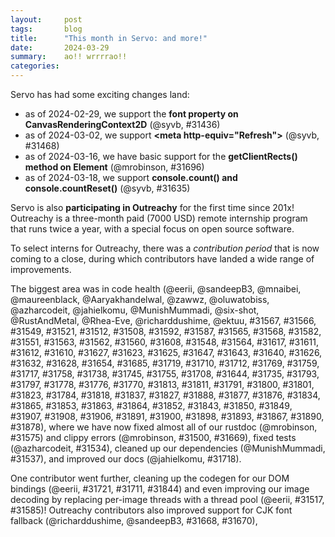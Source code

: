 ```yaml
---
layout:     post
tags:       blog
title:      "This month in Servo: and more!"
date:       2024-03-29
summary:    ao!! wrrrrao!!
categories:
---
```


Servo has had some exciting changes land:

- as of 2024-02-29, we support the **font property on CanvasRenderingContext2D** (@syvb, #31436)
- as of 2024-03-02, we support **&lt;meta http-equiv="Refresh">** (@syvb, #31468)
- as of 2024-03-16, we have basic support for the **getClientRects() method on Element** (@mrobinson, #31696)
- as of 2024-03-18, we support **console.count() and console.countReset()** (@syvb, #31635)

Servo is also **participating in Outreachy** for the first time since 201x!
Outreachy is a three-month paid (7000 USD) remote internship program that runs twice a year, with a special focus on open source software.

To select interns for Outreachy, there was a *contribution period* that is now coming to a close, during which contributors have landed a wide range of improvements.

The biggest area was in code health (@eerii, @sandeepB3, @mnaibei, @maureenblack, @Aaryakhandelwal, @zawwz, @oluwatobiss, @azharcodeit, @jahielkomu, @MunishMummadi, @six-shot, @RustAndMetal, @Rhea-Eve, @richarddushime, @ektuu, #31567, #31566, #31549, #31521, #31512, #31508, #31592, #31587, #31565, #31568, #31582, #31551, #31563, #31562, #31560, #31608, #31548, #31564, #31617, #31611, #31612, #31610, #31627, #31623, #31625, #31647, #31643, #31640, #31626, #31632, #31628, #31654, #31685, #31719, #31710, #31712, #31769, #31759, #31717, #31758, #31738, #31745, #31755, #31708, #31644, #31735, #31793, #31797, #31778, #31776, #31770, #31813, #31811, #31791, #31800, #31801, #31823, #31784, #31818, #31837, #31827, #31888, #31877, #31876, #31834, #31865, #31853, #31863, #31864, #31852, #31843, #31850, #31849, #31907, #31908, #31906, #31891, #31900, #31898, #31893, #31867, #31890, #31878), where we have now fixed almost all of our rustdoc (@mrobinson, #31575) and clippy errors (@mrobinson, #31500, #31669), fixed tests (@azharcodeit, #31534), cleaned up our dependencies (@MunishMummadi, #31537), and improved our docs (@jahielkomu, #31718).

One contributor went further, cleaning up the codegen for our DOM bindings (@eerii, #31721, #31711, #31844) and even improving our image decoding by replacing per-image threads with a thread pool (@eerii, #31517, #31585)!
Outreachy contributors also improved support for CJK font fallback (@richarddushime, @sandeepB3, #31668, #31670),

<!--
- DONE outreachy
    - DONE thread pool image decoding #31517 #31585
    - DONE font fallback
        - DONE Noto Sans CJK #31668
        - DONE tertiary ideographic plane #31670
    - DONE clippy
        - DONE generated code #31721 #31711 #31844
    - DONE rustdoc
    - DONE docs #31718
- contributors
- wpt
- apis
    - DONE CanvasRenderingContext2D.font #31436
    - DONE meta http-equiv refresh #31468
    - DONE rudimentary getClientRects #31696
    - DONE console.count/countReset #31635
- layout
    - box-shadow #31453 (count!)
    - synthetic/correct small caps #31435
    - line-through on macos #31756
    - text-shadow #31734
    - fix justify with text-indent #31777
    - fix transforming inline replaced elements (iframe, img) #31833
    - tables
        - enabled by default #31470
        - row height distribution #31421
        - correct sizing in flow layout #31455 (count!)
        - intrinsic sizing #31506
    - inline layout
        - min-content spaces before atomic inline #31896
        - white-space pre-wrap hang #31681
        - white-space intrinsic sizing ifc #31660
    - enabled more css tests #31469
    - inline layout docs #31519
    - table layout docs #31535
    - Au #31395 #31794
- embedding and multiview
    - feature flag #31541
    - visible to throttled #31815
- servoshell
    - logging #31439
    - gap #31774
    - loading spinner #31713
- android
    - fix rendering in emulators #31727
- upgrades
    - stylo 2023-07-23 #31437
    - stylo 2023-09-01 #31609
    - webrender - needed to reimpl scrolling/zooming?
        - compositor waiting - affects flakiness #31523
        - compositor shutdown - affects flakiness #31733
- crashes and robustness
    - surfman egl #31431
    - video poster #31447
    - cssom css layers no longer crash #31481
    - animation tick rate in wpt #31561
- dev
    - stylo #31350
    - tracing #31659 #31657
    - rustfmt stable #31441
    - faster taplo (mach fmt) on macos #31452
    - tidy whatwg replacement #31449
    - fixed mach doc by upgrading gstreamer #31465
    - build issues
        - nixos #31515 #31825
        - mozjs zlib #31889 mozjs#460
- book?
-->

<!--
$ tools/list-commits-by-nightly.sh ~/code/servo 2>&1 | tee /dev/stderr | xclip -sel clip
From https://github.com/servo/servo
 * branch                  HEAD       -> FETCH_HEAD
>>> 2024-02-27T06:08:24Z
+++ 304ab9b09c0beace5ac08c073c957060621d4056	https://github.com/servo/servo/pull/31395	layout: make `AxisResult`, `Anchor` & `AbsoluteAxisSolver` use `Au` (#31395)
+++ a97a04d84c9098f8ca412887bc577936d0f5d972	https://github.com/servo/servo/pull/31423	Support <div align="..."> and <center> in block layout (#31423)
    e5598590baa3a0b283cdf18772bcec26b48aec1a	https://github.com/servo/servo/pull/31419	layout: Add line height from preserved segment breaks in quirks mode (#31419)
    a9a7e8a5cfbd57b7b164a027f5afdcacc298751d	https://github.com/servo/servo/pull/31426	Rename buffer_source_type to buffer_source (#31426)
>>> 2024-02-28T06:11:04Z
+++ faf754dfa655f0b9a28f62bc47a78fbf78ebcaf4	https://github.com/servo/servo/pull/31350	Move Stylo to its own repo (#31350)
    b07505417e629bbb081be9683630f2d7a5f50544	https://github.com/servo/servo/pull/31430	Fix percentages in the padding of a table-cell (#31430)
+++ b9e217c480245637ae59f47d087157c9807c12ba	https://github.com/servo/servo/pull/31431	Upgrade surfman to 0.9.1 (#31431)
>>> 2024-02-29T06:09:43Z
+++ 51b331385488f42b5b3263e6e4e7f4af39e1ecf1	https://github.com/servo/servo/pull/31447	fix invalid video poster image loading from panicking (#31447)
    e2e30bcbb1c1c0c5954ddfceb92f00848c5b30c8	https://github.com/servo/servo/pull/31448	Remove leftover layout_traits references (#31448)
    201cdbab17a450887867b7cb68f83b222099a5e2	https://github.com/servo/servo/pull/26469	webaudio: Throw when setting invalid automationRate on AudioBufferSourceNode (#26469)
+++ 5c87fe940e74c286d7b7d11257407e4a1ed1917f	https://github.com/servo/servo/pull/31436	layout: Add an implementation of `process_resolved_font_style_query` for Layout 2020 (#31436)
    a89bacb7c591129caebb820fc8199886ced8081b	https://github.com/servo/servo/pull/29812	Update overrideMimeType and final-charset to match xhr spec (#29812)
+++ 5ba29c20ac3d048efb2ae266d6f876829f0d632e	https://github.com/servo/servo/pull/31435	layout: Turn on synthetic small-caps for layout 2020 (#31435)
+++ 98bd306816f8c3d3e7569032b9b6ace76892d963	https://github.com/servo/servo/pull/31441	mach: Do not use unstable rust for `rustfmt` (#31441)
    2afd5431b17d35400b37bb4093acb2a3a128ee04	https://github.com/servo/servo/pull/31434	build(deps): bump mako from 1.1.2 to 1.2.2 in /python (#31434)
+++ 6a3cd65bf24771805031faddf0e5932e97226663	https://github.com/servo/servo/pull/31439	Move servoshell code into an internal lib crate (#31439)
>>> 2024-03-01T06:17:19Z
    ee122acdf44201e8354fb5abd926b31bf2907296	https://github.com/servo/servo/pull/31459	build(deps): bump syn from 2.0.50 to 2.0.52 (#31459)
    160a4b74825a65ce3942a1285a81d845a9415f3c	https://github.com/servo/servo/pull/31461	build(deps): bump log from 0.4.20 to 0.4.21 (#31461)
    62dcb4a2880a28288b66660d07bef02ba33be55d	https://github.com/servo/servo/pull/31460	build(deps): bump rayon from 1.8.1 to 1.9.0 (#31460)
    b66a319b894b5b558fbd651372c3368eb90da111	https://github.com/servo/servo/pull/31463	build(deps): bump tempfile from 3.10.0 to 3.10.1 (#31463)
    e55c2c05f2ae739026d7c095dd3b5cb132a19b58	https://github.com/servo/servo/pull/31458	build(deps): bump darling from 0.20.6 to 0.20.8 (#31458)
    5f399139ae1749d8f13b7200d120f7adcd057d8a	https://github.com/servo/servo/pull/31454	Fix percentages in CSS tables (#31454)
+++ 127aa657c2418646052e9b497a6b2229a8a8ae70	https://github.com/servo/servo/pull/31421	layout: Add initial support for row height distribution (#31421)
+++ 31cfaf290daa9a65be47e721301a4aebddd22144	https://github.com/servo/servo/pull/31437	Update Stylo to 2023-07-23 (#31437)
+++ 6eb96290faf5beade356370e056e8011cc741de9	https://github.com/servo/servo/pull/31452	mach: Speed up `taplo` runs on MacOS (#31452)
    9a9abe9152fb3691d9ff97e743bb46c1c4ebea8c	https://github.com/servo/servo/pull/31443	Add `use-system-allocator` to not use jemalloc (#31443)
    cd92a17c5e1b6c7e2cb48ae83021f78a668343e2	https://github.com/servo/servo/pull/31450	ci: Update remaining GitHub actions to versions using Node.js 20 (#31450)
+++ ffc9730a484d3b30c9c1b8ef3366b715e6808bcd	https://github.com/servo/servo/pull/31449	tidy: Fix WHATWG replacement links (#31449)
>>> 2024-03-02T06:17:40Z
+++ 50fdb822469eddc05070b9bfcd91b11c7a9b8c5b	https://github.com/servo/servo/pull/31455	Fix size of tables in flow layout (#31455)
    c23999941a34ac78ff3e0068a06102b539d8bb73	https://github.com/servo/servo/pull/31477	build(deps): bump indexmap from 2.2.3 to 2.2.5 (#31477)
    fbf023486a532fc156358185481374524d033e6b	https://github.com/servo/servo/pull/31474	build(deps): bump bumpalo from 3.15.2 to 3.15.3 (#31474)
    cbdeb623066554ec80ae0412e26cb4b6862dd973	https://github.com/servo/servo/pull/31472	build(deps): bump hermit-abi from 0.3.6 to 0.3.9 (#31472)
    f4ed89277a370852a72eec01fe944bc847b3a726	https://github.com/servo/servo/pull/31473	build(deps): bump half from 2.3.1 to 2.4.0 (#31473)
    359787029822532c8b3c0f2ca4655c255994e512	https://github.com/servo/servo/pull/31478	build(deps): bump crossbeam-channel from 0.5.11 to 0.5.12 (#31478)
    2f6edda90bb704a0b8110f8456b05f891b2a4167	https://github.com/servo/servo/pull/31475	build(deps): bump image from 0.24.8 to 0.24.9 (#31475)
    691a0f17cb77ecb53bd63cfe241227b85eeb14d5	https://github.com/servo/servo/pull/31471	build(deps): bump socket2 from 0.5.5 to 0.5.6 (#31471)
+++ b785aea2cfe87ef55bbdc011fee19cc93293349e	https://github.com/servo/servo/pull/31465	Update gstreamer crates to 0.22 (#31465)
+++ 2b1d342102ae81a18d0c96eea65821bd6dbd5940	https://github.com/servo/servo/pull/31469	Enable more css tests (#31469)
+++ 0beec63c86d8cb04f183249c8a2c81b49e17e03e	https://github.com/servo/servo/pull/31468	script: Implement `<meta http-equiv="refresh">` (#31468)
>>> 2024-03-03T06:09:55Z
>>> 2024-03-04T06:20:11Z
    e1172d892016eb38727dc5ec0ea9a58e5f0a9129	https://github.com/servo/servo/pull/31464	build(deps): bump ahash from 0.8.9 to 0.8.10 (#31464)
+++ 06aeeeb1f3574706e6992426063306a3f10716d8	https://github.com/servo/servo/pull/31481	Add CSSOM support for CSS layers (#31481)
    845f503c349cbfc5589169512495c989a001a160	https://github.com/servo/servo/pull/31482	Sync WPT with upstream (03-03-2024) (#31482)
>>> 2024-03-05T06:14:26Z
    2bafcf9f182bf907c4a4391f931a7364bd7b804f	https://github.com/servo/servo/pull/31497	Update manifest (#31497)
    15b4545db97772d7d1d5ee54840a6988919957df	https://github.com/servo/servo/pull/31492	build(deps): bump libloading from 0.8.1 to 0.8.2 (#31492)
    450601d294b39a6cad08e8ea85a4956ea31f625b	https://github.com/servo/servo/pull/31495	build(deps): bump ahash from 0.8.10 to 0.8.11 (#31495)
    8d1d7c6882bb6cc400692a4a77059c4ddd7ad2b1	https://github.com/servo/servo/pull/31494	build(deps): bump regex-automata from 0.4.5 to 0.4.6 (#31494)
    53f9a3fe12c119989940100f99acc3fc86a02068	https://github.com/servo/servo/pull/31493	build(deps): bump cc from 1.0.83 to 1.0.89 (#31493)
    7126b974934346443b271f4da266d010fb25aca8	https://github.com/servo/servo/pull/31490	build(deps): bump http from 0.2.11 to 0.2.12 (#31490)
    f7f8c24072b486de38fcdb0550faacebdefd96f9	https://github.com/servo/servo/pull/31487	layout: Properly propagate text decoration values in tables (#31487)
    e76770202c059202889bdb3555e9efb817b6f68e	https://github.com/servo/servo/pull/31480	Fix column and row measures (#31480)
    a977729a9ec953b3fc62f7039242f1917be4237f	https://github.com/servo/servo/pull/31484	Treat indefinite percentages as auto offsets in relative positioning (#31484)
    3e6b92df13efad486452f3fc559d9ec632affa3a	https://github.com/servo/servo/pull/31485	Fix "unused import" warning (#31485)
>>> 2024-03-06T06:14:09Z
    a483e2806cc5cce1ae1ee85868d2b44b26ea2f7d	https://github.com/servo/servo/pull/31507	Enable accidentally skipped tests (#31507)
+++ abda22ed63c22b53c47990b9d68acd5752566571	https://github.com/servo/servo/pull/31506	Fix intrinsic sizing of tables (#31506)
    f32937aaeb13ed292d111def36e11f3e58fbb36b	https://github.com/servo/servo/pull/31510	build(deps): bump pin-project from 1.1.4 to 1.1.5 (#31510)
    3552bb2464cbaa57facbcb9ad2bcb266bc5a87f6	https://github.com/servo/servo/pull/31501	clippy: Fix several warnings in components/devtools (#31501)
    da873779b496c9a1236cd92388efb1316f97e3d6	https://github.com/servo/servo/pull/31511	build(deps): bump js-sys from 0.3.68 to 0.3.69 (#31511)
    40aad8cfde56e9de59b9fd6c70d60c5bdd3b1051	https://github.com/servo/servo/pull/31509	build(deps): bump wasm-bindgen from 0.2.91 to 0.2.92 (#31509)
    8f3e1bcabea3e16bc2721f4de5ee867fc1ba201b	https://github.com/servo/servo/pull/31502	Enable `css-text` explicitly in include.ini (#31502)
    57dbb7a6f61d2dd1291461429898dced668adced	https://github.com/servo/servo/pull/31489	build(deps): bump mio from 0.8.10 to 0.8.11 (#31489)
    2da7ac5578e3b387a51989e5f70829304cb3ce32	https://github.com/servo/servo/pull/31488	build(deps): bump walkdir from 2.4.0 to 2.5.0 (#31488)
>>> 2024-03-08T06:12:11Z
*** 6c7fe31db13e31be339a6657931171db589307c7	https://github.com/servo/servo/pull/31567	clippy: fix warnings on modules outside components (#31567)
*** 3b19189896dfa82ce90ac37654bbb585d7ff7efa	https://github.com/servo/servo/pull/31566	clippy: fix warnings in components/bluetooth (#31566)
*** 64d013d473105da64ad7671419e805ac0550fc98	https://github.com/servo/servo/pull/31549	Fix clippy warnings in `components/rand` (#31549)
+++ e4ac047a9cd686b69f2d4e0939c6a2ec39650742	https://github.com/servo/servo/pull/31561	compositor: Limit animation tick interval when in WPT mode (#31561)
+++ dfefd7a30d824eb74acd2a2b44fcb437c1dbc140	https://github.com/servo/servo/pull/31541	Add multiview feature flag in libservo and servoshell (#31541)
    9f86979dc78f8b16bbbf8d6a4e221e7474f7e7f0	https://github.com/servo/servo/pull/31555	build(deps): bump chrono from 0.4.34 to 0.4.35 (#31555)
    5ecfba9da502fb2179d214011feb9f12a300636a	https://github.com/servo/servo/pull/31554	build(deps): bump gilrs-core from 0.5.10 to 0.5.11 (#31554)
    bbf2840b3f44049e56de41a9af286ae9aee7be79	https://github.com/servo/servo/pull/31553	build(deps): bump libloading from 0.8.2 to 0.8.3 (#31553)
    33906e47474bf53a272abe7cdcfa591194f2ab3e	https://github.com/servo/servo/pull/31525	build(deps): bump svg_fmt from 0.4.1 to 0.4.2 (#31525)
    35914422ecad910a703c6453b642d59039a09af3	https://github.com/servo/servo/pull/31552	build(deps): bump bumpalo from 3.15.3 to 3.15.4 (#31552)
*** 3837fe00ad71f9541416c23037dabf2c1bc458dd	https://github.com/servo/servo/pull/31517	Use thread pool to decode image (#31517)
+++ 6005049d88766b415f38f62930d3edf79b8befe8	https://github.com/servo/servo/pull/31523	compositor: Improve the way we wait for frames (#31523)
    3098c3d1215dddef50456e862a029e76237fa826	https://github.com/servo/servo/pull/31522	update readme (#31522)
+++ 602a5092c0f766ff536282feb0f31291fc4f5fec	https://github.com/servo/servo/pull/31453	layout: Add support for box-shadow to Layout 2020 (#31453)
+++ 007a31c1b521118b49572b1790eff312817106d5	https://github.com/servo/servo/pull/31470	Enable CSS Tables by default (#31470)
    d076b118c4cab419716ef63591bb3de173facab5	ci: Fix packaging step on Windows !#31538
    ea38d8ad6f3ef2ac93536caa21908562549d30a7	https://github.com/servo/servo/pull/31499	Add basic support for enumerating computed styles (#31499)
    628314682956d683046548dca492df85be0e6572	https://github.com/servo/servo/pull/31532	build(deps): bump web-sys from 0.3.68 to 0.3.69 (#31532)
*** a8170966ec4ba970043ca67c09160bc7fff71f9d	https://github.com/servo/servo/pull/31521	Move convert_* functions into gpuconvert.rs (#31521)
*** 7ce19f2885328a4824f57374ac7fdd8b66fa3c61	https://github.com/servo/servo/pull/31512	Fix several clippy warnings in components/bluetooth (#31512)
+++ 096bd2977a7e322336bd885d68c7e722a47bfeaf	https://github.com/servo/servo/pull/31519	layout: Add start of documentation for inline layout (#31519)
    dea416eec99b475a2ed1c8ae47fdef4b8eb913de	https://github.com/servo/servo/pull/31513	Fix the measures of a table cell (#31513)
*** 3a3e76a935f92ce84c24496cfc46207cd46088f6	https://github.com/servo/servo/pull/31508	Fix several clippy warnings in components/hyper_serde (#31508)
+++ 24a088d94c0a6ad87eb0fecebf2db69ffa569c1d	https://github.com/servo/servo/pull/31515	shell.nix: update filterlock hash (#31515)
>>> 2024-03-09T06:16:11Z
    55f908653f6fb02c344459319a7ca87487cfa4bf	https://github.com/servo/servo/pull/31589	compositor: Remove the `is_running_problem_test` setting (#31589)
48f5ee828cd15e2f8be2e3a7aef521a6d13ff32e	https://github.com/servo/servo/pull/31593	fix: resolved warning related to deprecated method chrono::NaiveDateTime::from_timestamp_opt (#31593)
0f4522c36087e44c82b8ad1c0d9a47e6a638aaae	https://github.com/servo/servo/pull/31588	Fixed unresolved links by appropriately linking to parent (#31588)
*** f64409dbfb66d0ed5ca24d8186662b407a94abc5	https://github.com/servo/servo/pull/31592	Fix rustdoc warnings in `components/layout 2020/positioned.rs` (#31592)
0768bba5b9077e375f850bd917611f01ff7cdd4b	https://github.com/servo/servo/pull/31584	fix: resolved warnings related to deprecated method chrono::NaiveDateTime::timestamp_millis (#31584)
*** 81e6bd962bb78cd195dc7f4f00ab4f31288ff4a9	https://github.com/servo/servo/pull/31587	Fix rustdoc warnings in `components/layout_2020` (#31587)
+++ 48f9db9bc501c063560472a995ff9d59e158758a	https://github.com/servo/servo/pull/31585	Make image decoding thread pool the size of the system's CPUs (#31585)
*** 43f44965cda8751e04195bf4c4f298147907843f	https://github.com/servo/servo/pull/31565	clippy: fix warnings in components/shared (#31565)
*** 3a5ca785d3ecc1fd6cb5a519cf1a91ac61e15c8c	https://github.com/servo/servo/pull/31568	clippy: fix warnings in various modules in components (#31568)
19f1f2a8f4a18b17fc9c4ce80df831a339ce91f0	https://github.com/servo/servo/pull/31569	Extract generated finalizers into generic helper functions. (#31569)
*** 0327d4638bdb3c95315c143dfcc94d8195fb5fae	https://github.com/servo/servo/pull/31583	Adjust the language used in some of the documentation (#31583)
+++ 7e8a1503ba6f3c4d99ffed90e65746d63a65ac8d	https://github.com/servo/servo/pull/31535	layout: Add documentation about table layout (#31535)
*** dd6c929cc6baaea4a385c8c2cc5dc5f3236e8c06	https://github.com/servo/servo/pull/31582	Fix rustdoc errors in `components/shared` (#31582)
6b5a5147f8ce927fc8765e0ab5b447faa8744cd4	https://github.com/servo/servo/pull/31536	Obey table cell's box-sizing (#31536)
    49ae9bb4422b6d72ebbeb67b59e9ac734e8363b5	https://github.com/servo/servo/pull/31578	layout: Fix the pseudo for anonymous tables (#31578)
*** a5a0e1cb3c339f9314777ebe18c88ca7c933b2c0	https://github.com/servo/servo/pull/31534	Fix inheritance.sub.html WPT to work on Servo (#31534)
*** 07485798032bf4703e405a1d756435b4135b63f9	https://github.com/servo/servo/pull/31551	Fix clippy warnings in components/shared/net/request.rs (#31551)
*** 52c4f57085eee5e9a6525fd0a9d380f55e8b1a88	https://github.com/servo/servo/pull/31537	Update phf_codegen and phf_shared to 0.11 (#31537)
*** 5c4f8cf0df2292537dce26856e8d16d71309a24c	https://github.com/servo/servo/pull/31563	clippy: fix some warnings in components/canvas (#31563)
*** ef3dad3a610d9d73754e976bece64a2184ed3821	https://github.com/servo/servo/pull/31562	clippy: fix warnings in components/config* (#31562)
*** 88033bd65435ff502b847ecc783616c4f2ff74bd	https://github.com/servo/servo/pull/31560	clippy: fix warnings in components/gfx (#31560)
    1771f9a9a1d75e39c5ef9ccd06d247f024b0d8fe	https://github.com/servo/servo/pull/31574	Fix broken wiki link in README for Android instructions (#31574)
>>> 2024-03-10T06:09:37Z
9dff1fecfc3c172cda62b269a08e6ac517a9b3a4	https://github.com/servo/servo/pull/31595	wpt: Start running the WOFF2 tests (#31595)
fddc7a1390e96c7ee7f97b8638fbb488cceb4715	https://github.com/servo/servo/pull/31596	Align table cell measures in the block axis to Gecko/Blink/WebKit (#31596)
1f23ec2b27789c356a6283d9005079b6e9b1e66b	https://github.com/servo/servo/pull/31586	layout: Do not inherit node and fragment flags in anonymous boxes (#31586)
>>> 2024-03-11T06:05:10Z
*** af3583ade88a747232fee578f1af981064da7109	https://github.com/servo/servo/pull/31608	fix: unused mem import (#31608)
*** 0bc685ed97c1cb2743ec2f1ef4d58f9298872fe6	https://github.com/servo/servo/pull/31548	Fix more clippy warnings in `components/shared/net` (#31548)
*** 67b277c992d59dfed7d9177d4a62a1517d28a5b5	https://github.com/servo/servo/pull/31564	clippy: fix warnings in components/net (#31564)
099bb0fa194ad9a27c6e3512163eaaf42d91bbe6	https://github.com/servo/servo/pull/31600	Use get_desired_proto in htmlconstructor (#31600)
f44cefa8166955776c442c7636a159f8e582b469	https://github.com/servo/servo/pull/31580	Add rust-lldb to mozdebug (#31580)
    60e4c1adb4e1ab069ced892c28c027e3e454675c	https://github.com/servo/servo/pull/31599	Update web-platform-tests to revision b'd9a5cc25fc5f520bde022cee67e9e6a6f0b588f9' (#31599)
>>> 2024-03-12T06:07:08Z
*** d1fd8d55abc5bae468a6f8cca95277d88c9899ce	https://github.com/servo/servo/pull/31617	Fix rustdoc errors in `components/script/dom` (#31617)
45344dca2b6fc6afcbadc83dd3c87b57fa775524	https://github.com/servo/servo/pull/31601	font_cache: Handle filtering `@font-face` rules in Servo (#31601)
*** b03411f56771dfb45ec4c8a3d9888caac65abaf9	https://github.com/servo/servo/pull/31611	clippy: Fix warnings in `components/layout_2020` (#31611)
1d1f239ecc8bccef7869425f1fb4925fecf0e2c1	https://github.com/servo/servo/pull/31597	layout: Enable rendering of `conical-gradient` and `repeating-conical-gradient` (#31597)
de7b9bed858aff460b19c75dd3a5337aebc650f9	https://github.com/servo/servo/pull/31613	Take spaces into account in the max-content size of an IFC (#31613)
*** a6e25d555beec2c454c03f9ca0f5c4047d538b2d	https://github.com/servo/servo/pull/31612	clippy: Fix warnings in `components/layout` (#31612)
*** 7f1ef4c7fe7d68b08894eb0e944448505178f79d	https://github.com/servo/servo/pull/31610	clippy: Fix warnings in `components/constellation` (#31610)
11c16adcd184dd5bc98ad946ac05e942d335f0a3	https://github.com/servo/servo/pull/31602	Use libc::malloc_size on apple (#31602)
>>> 2024-03-13T06:14:05Z
0fda14263a206d99792fcfbec6a5f6dfdb5ff337	https://github.com/servo/servo/pull/31621	layout: make `margin` in `pbm` use app unit (#31621)
0b4b544910030c672020fee7fd1ba2cbad8410ab	https://github.com/servo/servo/pull/31633	Update FUNDING.yml (#31633)
    5febb3031337f7ee989fe3be80a4f3fdf0bf933c	https://github.com/servo/servo/pull/31631	build(deps): bump proc-macro2 from 1.0.78 to 1.0.79 (#31631)
    ed20f4f11a201b5d062b9cad5622a3e214379cea	https://github.com/servo/servo/pull/31630	build(deps): bump anyhow from 1.0.80 to 1.0.81 (#31630)
    67bf31609381f22122549b99a8acce7eb5f44bb2	https://github.com/servo/servo/pull/31629	build(deps): bump thiserror from 1.0.57 to 1.0.58 (#31629)
*** 21939c2ba89806aa548553f7d3d3b039fa41ae0b	https://github.com/servo/servo/pull/31627	clippy: Fix warnings in `components/shared` (#31627)
*** 4efebf1e6207a57d7e68f637ee3fe9ce34ee0fd0	https://github.com/servo/servo/pull/31623	Fix clippy warnings in components/third_party (#31623)
*** 59d89c826766e334500c1f4c17dc4e344fafb5ba	https://github.com/servo/servo/pull/31625	rustdoc: Fix StackingContextFragment error (#31625)
da609076c32abcc3d3267cb663dbae861b2dfba7	https://github.com/servo/servo/pull/31616	Add wpt-report output & continue if filtering failed (#31616)
48fa77df6710a89e156c8cebb7dec10c8cda4ae6	https://github.com/servo/servo/pull/31385	Gamepad: Align closer to spec and implement missing slots (#31385)
31a50feb4a61707d661c6b72fe6479666a5c9832	https://github.com/servo/servo/pull/31622	Add CoC and Security Policy (#31622)
    0ef07866a28e5bbc92def5f84d31f4c8de799467	https://github.com/servo/servo/pull/31620	build(deps): bump bytemuck_derive from 1.5.0 to 1.6.0 (#31620)
>>> 2024-03-14T06:15:04Z
f3a73dbed39c38c6581fc356d3d4f2d38c906e93	https://github.com/servo/servo/pull/31606	End ongoing IFC when inserting anonymous block-level table (#31606)
*** 525fc58ed9816d1cf43971c48f65266de9bd424e	https://github.com/servo/servo/pull/31647	rustdoc: Fix warnings in `components/layout_2020` (#31647)
*** 8cbad332c3fe881f2f2a6628e0abbe01e18ca782	https://github.com/servo/servo/pull/31643	rusdoc: Fix `idl` warning in components/script/dom/bindings (#31643)
    0779af71a051d08edf8a6c1ce2fd7d79acba61a7	https://github.com/servo/servo/pull/31645	build(deps): bump bytemuck from 1.14.3 to 1.15.0 (#31645)
*** f5a1879bacf56200b08ac87a4a4e122d5c342f3b	https://github.com/servo/servo/pull/31640	rustdoc: Fix warnings in `components/layout_2020` (#31640)
38db1a5ce91c0fe3206bcf6e8e0c0e4a92b11138	https://github.com/servo/servo/pull/31639	rustdoc: Add some basic Safety sections to unsafe functions (#31639)
0860deba05956babf77a6acd26ff9cf41431c3f1	https://github.com/servo/servo/pull/31636	Fix vertical alignment at the root of an IFC (#31636)
*** 63527f56ca53ffad6be4d2552c8f7bb11bc945e2	https://github.com/servo/servo/pull/31626	clippy: Fix warnings in `components/net` (#31626)
*** 5ea05317757579afa7428f81b5688609341594b1	https://github.com/servo/servo/pull/31632	rustdoc: Fix warnings in `components/script/dom` (#31632)
716f4a006d3e2c3d920eea82caf82521d4e7f86c	https://github.com/servo/servo/pull/31618	layout: Propagate overflow values from `<body>` to root element (#31618)
*** 03d64d0675d4d1878232829293e7fdacaec5844e	https://github.com/servo/servo/pull/31628	clippy: Fix assorted warnings in `components/` (#31628)
>>> 2024-03-15T06:15:11Z
bc4f1c217d28ce972632ab42090d741c76b67e3b	https://github.com/servo/servo/pull/31682	Implement HTMLStyleElement.disabled attribute (#31682)
ad37a54f59f4eef2c8f815a3a59ab7d928b2946f	https://github.com/servo/servo/pull/31486	dependencies: Upgrade to WebRender 0.64 (#31486)
    4597aeae5f9b1d76d6af664afdbb72647908e907	https://github.com/servo/servo/pull/31674	build(deps): bump smallbitvec from 2.5.1 to 2.5.2 (#31674)
    2afc117c44fffb3dc9b82c30bbc121a502349dd7	https://github.com/servo/servo/pull/31672	build(deps): bump system-deps from 6.2.0 to 6.2.1 (#31672)
+++ ed99128132eeed2aefea4a0e0a87e6eb0b14bd12	https://github.com/servo/servo/pull/31659	constellation: allow event tracing to be configured with RUST_LOG (#31659)
b30b79a93af92d5a67215a85f14038f64ffef4fb	https://github.com/servo/servo/pull/31661	Cleanup UA styles for anonymous table rows and cells (#31661)
e5fbb3d48781765745f5fcc007e469f048e9ebd7	https://github.com/servo/servo/pull/31658	fonts: Add `FontIdentifier` and `LocalFontIdentifier` (#31658)
b1debf20689949c0acfb06efca70f7fd34dc0854	https://github.com/servo/servo/pull/31656	fix: missing thread name when spawning (#31656)
78fe461ff28ea800994686b68878d4825016b5f3	https://github.com/servo/servo/pull/31619	layout: Properly parent table-row and table-row-group (#31619)
0e78c8114b2a43df04d75dc1decf01e06992262f	https://github.com/servo/servo/pull/31650	Allow finishing anonymous inline-table at the end of inline elements (#31650)
871a9bf677525293d6a3ac46b55660aaee02281b	https://github.com/servo/servo/pull/31641	layout: IFCs should not always be marked as containing floats (#31641)
+++ eaa800c8dd78eb5c6865bb80778a2f6996915714	https://github.com/servo/servo/pull/31657	servoshell: allow event tracing to be configured with RUST_LOG (#31657)
>>> 2024-03-16T06:14:06Z
8cfc6a1898d02eb1df9c13c3c410747cb1e0b412	https://github.com/servo/servo/pull/31707	Updated comment with 'layout_traits' to 'script_layout_interface' (#31707)
82128d38385708d80a29dc3a6808be943dda6f9b	https://github.com/servo/servo/pull/31704	Don't null out the baselines of anonymous tables (#31704)
d211cfc97870f436485b35a357a66ff4824cc3d5	https://github.com/servo/servo/pull/31697	documentation: Add instructions for creating a shallow clone of the Servo repository (#31697)
    30db7a9a5f59032321fb0ed0b5e9e2fbdf567b2a	https://github.com/servo/servo/pull/31703	build(deps): bump tokio-test from 0.4.3 to 0.4.4 (#31703)
8a6481c3411543a79b7fdc2fdb191dfa85c33111	https://github.com/servo/servo/pull/31700	clippy: Fix warnings in `components/script` (#31700)
+++ 47a4ce467fd146681e9debc7de7bb0f1f4184b7e	https://github.com/servo/servo/pull/31696	layout: Add basic support for `getClientRects()` queries (#31696)
    3f3820b3dc425c1e7f89a8091318d73fce4f04c9	https://github.com/servo/servo/pull/31702	build(deps): bump tokio-stream from 0.1.14 to 0.1.15 (#31702)
    94b68ccb0c9e465a97ff2948a9da7c84e64d63f1	https://github.com/servo/servo/pull/31701	build(deps): bump h2 from 0.3.24 to 0.3.25 (#31701)
*** 4cd3c056e520978a0df111aa4f09ab17e363a98c	https://github.com/servo/servo/pull/31654	rustdoc: Fix errors in `components` and `ports` (#31654)
+++ 39f660f520a4aa0f3fad95f02fec5beb2dfc9d07	https://github.com/servo/servo/pull/31681	Allow pre-wrap whitespace to hang at the end of the line (#31681)
ac24cd61395f6a9646efe1da13ba5674eea59e7e	https://github.com/servo/servo/pull/31698	Update new issue URL in SECURITY.md (#31698)
+++ 99c14c83ed0e2412bb17f0f58251bf4786550c22	https://github.com/servo/servo/pull/31660	Obey white-space when intrinsically sizing an IFC (#31660)
74b5f798cd22fa6b8911cdab2561efcf87cf0041	https://github.com/servo/servo/pull/31693	Add issue templates (#31693)
*** a8791ddcbcdfd0e8e0f0f87cf5920b6e580ed717	https://github.com/servo/servo/pull/31669	clippy: Fix remaining warnings in `gfx` for MacOS (#31669)
cb3ae70340d413f3487fac2531bf2b4abe18233f	https://github.com/servo/servo/pull/31694	Add RUSTC env to clippy command (#31694)
3fdbde94cff38ee7aeb624616a4abffa870d2589	https://github.com/servo/servo/pull/31691	Escaped reporting (#31691)
*** 55250dd8a6317df875ff4931dd090d7a968b88e9	https://github.com/servo/servo/pull/31685	Fix typo: changed seperator to separator (#31685)
884d02495712d4cc0cafb26443ff5b1bf7e92f5b	https://github.com/servo/servo/pull/31687	Add gstreamer plugins good/ugly for better codec support (#31687)
*** 68b82e6d6133c8213cdad09b240d7a69227cc82a	https://github.com/servo/servo/pull/31668	fonts: Add Noto Sans CJK fonts to the Linux fallback list (#31668)
>>> 2024-03-17T06:07:23Z
>>> 2024-03-18T06:08:22Z
*** 99ddab43e8384f72ec9da1730e44c51e95e042a1	https://github.com/servo/servo/pull/31721	clippy: Fix warnings in generated code (#31721)
    1a46529560b26b3d76e614287e3646632e259290	https://github.com/servo/servo/pull/31709	build(deps): bump Stylo from `7dd8840` to `2c775e4` (#31709)
    52c2b1e3a8f57af9885bbc52037fc1cad42f7dae	https://github.com/servo/servo/pull/31715	Sync WPT with upstream (17-03-2024) (#31715)
+++ d2dcb20beac29eabce02ea59b4944585d5b48a7c	https://github.com/servo/servo/pull/31635	Implement console.count/countReset (#31635)
f98975bbbe7cd8cf55f172dae96f8cbc79c0e479	https://github.com/servo/servo/pull/31714	Update raw lags path for WPT import (#31714)
>>> 2024-03-19T06:24:09Z
    228f4fb2fcf54e54edc2bbd1dbf8acd5a086c485	https://github.com/servo/servo/pull/31743	build(deps): bump syn from 2.0.52 to 2.0.53 (#31743)
    d6d903c5a11bafe7a23d15c7fd94d87dff6e3ac6	https://github.com/servo/servo/pull/31742	build(deps): bump brotli from 3.4.0 to 3.5.0 (#31742)
    b2d2bfcc5a9fd3fd91d5b64e2cb8667eb27d7777	https://github.com/servo/servo/pull/31744	build(deps): bump new_debug_unreachable from 1.0.4 to 1.0.6 (#31744)
    9562c33ff4ff6b54fe8ccfc1b930182d5a6c769b	https://github.com/servo/servo/pull/31741	build(deps): bump smallbitvec from 2.5.2 to 2.5.3 (#31741)
    32d6c2e5122150cbdd241a83f75c12b7fe724a85	https://github.com/servo/servo/pull/31739	build(deps): bump io-kit-sys from 0.4.0 to 0.4.1 (#31739)
+++ c07484fcb605a9ab0a3f9fba4cb4ddd24d89cb87	https://github.com/servo/servo/pull/31609	 Update Stylo to 2023-09-01 (#31609)
*** 94c1f2c99229fde82e09ae5d8e06792ea9d90787	https://github.com/servo/servo/pull/31670	fonts: Consider Tertiary Ideographic Plane to be CJK (#31670)
+++ 55bb289b30d960d87eaaad9cfe5698d61566fb7f	https://github.com/servo/servo/pull/31727	android: fix broken rendering in emulators (#31727)
*** 3ac0ab2e4e711a3097d50c699f3572091fa03fd2	https://github.com/servo/servo/pull/31719	clippy: Fix some warnings in the `script` crate (#31719)
    4bca55e27ad38685067986c8f478bae1b214b43c	https://github.com/servo/servo/pull/31725	android: add support for x86_64 images (#31725)
*** b2f2ae61dbf2fdf443efd7c55f07bedeed782d0e	https://github.com/servo/servo/pull/31718	Updated inconsistent context for crates (#31718)
*** f6a975fc58557b6267ead065a6025ba83ae27474	https://github.com/servo/servo/pull/31710	clippy: Fix several warnings (#31710)
*** 1ab8fa2895bd2339981e0be52591f38ad834ed21	https://github.com/servo/servo/pull/31712	rustdoc: Fix two warnings in `components/layout_2020` (#31712)
>>> 2024-03-20T06:15:08Z
    0cf2caba06a78fe3695c46b468422e975f0bd187	https://github.com/servo/servo/pull/31761	build(deps): bump bitflags from 2.4.2 to 2.5.0 (#31761)
    646fca5c49f260dcfba42f3e6bc8572236035414	https://github.com/servo/servo/pull/31764	build(deps): bump uuid from 1.7.0 to 1.8.0 (#31764)
*** e3809dfd063dc830bafbf3141f04eb902f440514	https://github.com/servo/servo/pull/31769	Fix clippy warnings in components/script/textinput.rs (#31769)
*** 865f6e621fde4e6d5b7cf165f2562e9ea18fab23	https://github.com/servo/servo/pull/31759	clippy: Fix clippy Problems in components/scripts (#31759)
    96e5e776d26d2b8657d805647521b37af9d13b13	https://github.com/servo/servo/pull/31763	build(deps): bump gstreamer from 0.22.2 to 0.22.3 (#31763)
    c53e0f97091d8949e610232323381b71a2c45f1e	https://github.com/servo/servo/pull/31762	build(deps): bump glib from 0.19.2 to 0.19.3 (#31762)
    af612f33bdd3e94d902d3854cb0c3123180e4a26	https://github.com/servo/servo/pull/31760	build(deps): bump git2 from 0.18.2 to 0.18.3 (#31760)
*** 01ca220f83f549d03da566f4becdf826819747ae	https://github.com/servo/servo/pull/31717	clippy: Fix many warnings in `components/script` (#31717)
*** 676f655647fe261c9a9f005122cbbca0263a2625	https://github.com/servo/servo/pull/31758	clippy: Fix dereferenced warning (#31758)
*** d0fcbb08981f6defa12b7279d7a4a0f264cbbfde	https://github.com/servo/servo/pull/31738	rustdoc: fix warnings in `components/layout_2020/table` (#31738)
+++ f175679434328fdd9043197ba35ccf03369769cb	https://github.com/servo/servo/pull/31756	gfx: Derive `line-through` metrics for fonts on MacOS (#31756)
*** d3b03a20b55533eab2ec7237c3d995788ec742e1	https://github.com/servo/servo/pull/31745	rustdoc: Fix broken link to `FontFace` in `components/gfx` (#31745)
*** 36d9ab8b283dc18863ee0515acf5fafb2a84f458	https://github.com/servo/servo/pull/31755	rustdoc: Convert url text to anchor link (#31755)
+++ 05d9373bc5dab94d6ae8309c341db6b7d76e5a0e	https://github.com/servo/servo/pull/31733	compositor: Handle synchronous messages while shutting down (#31733)
+++ 2ec995a56fdba9a5978fd74bee91e298fa9617bd	https://github.com/servo/servo/pull/31734	layout: Enable `text-shadow` (#31734)
8cf47e6009a9b2e1f9e7f8639f83cc47c247877f	https://github.com/servo/servo/pull/31750	bootstrap: Make unknown distro instructions more helpful (#31750)
*** 2a02f94d7649d45f09eff9f27263f20c10502ec8	https://github.com/servo/servo/pull/31708	rustdoc: Correct unresolved link to `handle_cell. (#31708)
*** 03c11f7907dedd7e6c76167172349db6d19844d7	https://github.com/servo/servo/pull/31644	rustdoc: Fix some typos in `components/layout_2020/table/mod.rs` (#31644)
*** 06a021db552c1d2f8899484f7c1143424c387eef	https://github.com/servo/servo/pull/31735	clippy: Fix some warnings in `components/script` (#31735)
    291fbce434f804c2ce51d2b966bab4c472d9ecf3	https://github.com/servo/servo/pull/31740	build(deps): bump gilrs from 0.10.4 to 0.10.6 (#31740)
c25069161d868169ef684632c8b2c601f9b9d6ee	https://github.com/servo/servo/pull/31695	Add pseudo async Create*PipelineAsync methods (#31695)
>>> 2024-03-21T06:10:43Z
*** 2789e9887666a05695778bd9d822616985b40dbc	https://github.com/servo/servo/pull/31793	clippy: Fix redundant field names warnings (#31793)
    f55d1d288e4ede7da3090e853a0a0f6aab42c113	https://github.com/servo/servo/pull/31798	build(deps): bump smallvec from 1.13.1 to 1.13.2 (#31798)
*** efba769fa3997f2917d54a29b2b24872bf607bc5	https://github.com/servo/servo/pull/31797	fixed unused import warning in minibrowser (#31797)
63d7af54d1d0d651f1996808e59a65dd9490e26e	https://github.com/servo/servo/pull/31790	Ignore stylo crates in dependabot.yml (#31790)
b3dc5c6958f64dcf1a886f293852726d3d0b9d37	https://github.com/servo/servo/pull/31737	Attempt using version of Stylo with -x-lang enabled (#31737)
*** 058319aa0b9dbf1916dd87f27171bccd051be3e3	https://github.com/servo/servo/pull/31778	clippy: Fix some clippy problems in `components/script` (#31778)
    3651b650c48ba8cf1b8f00f4be9705ac11b68a8c	https://github.com/servo/servo/pull/31788	build(deps): bump rustix from 0.38.31 to 0.38.32 (#31788)
    e16b87db14dbd281e73f90a16d85b8ae0f040db9	https://github.com/servo/servo/pull/31789	build(deps): bump webxr from `614420b` to `88fd368` (#31789)
    c546c675a22f0f7d46c5a9e34584c4c63939f58f	https://github.com/servo/servo/pull/31786	build(deps): bump aho-corasick from 1.1.2 to 1.1.3 (#31786)
*** 15bf32a4e615c0d663bc04a1b7b7adc038c993c5	https://github.com/servo/servo/pull/31776	clippy: Fix unneeded return statement warnings (#31776)
    d63615354cc02ceea08aaf3727530d4afa5b1876	https://github.com/servo/servo/pull/31773	Make `Cargo.toml` a little friendlier (#31773)
+++ 94d2f2183afaa3410f678447be6b1863537662ee	https://github.com/servo/servo/pull/31774	servoshell: fix gap between minibrowser toolbar and webview (#31774)
*** 02a0cdd6faf80b77c6b066120bc2927c963affe3	https://github.com/servo/servo/pull/31770	clippy: Fix dereferenced warnings (#31770)
>>> 2024-03-22T06:22:40Z
+++ 0b863de8468ad2526bd9131243fd18cb3ba8b100	https://github.com/servo/servo/pull/31815	Rework “visible” to “throttled” in embedder-to-constellation + jniapi (#31815)
    49c6f9e463582c8687a9e3674db7fac740bdad68	https://github.com/servo/servo/pull/31814	Update some dependencies (#31814)
*** 3e63f8d6ee0dbd7934a0cb05753820676b89c61d	https://github.com/servo/servo/pull/31813	clippy: Fix needless borrow warnings (#31813)
*** 694e86ecffb882f6d5934eb620257e9fceddbca8	https://github.com/servo/servo/pull/31811	clippy: Fix dereferencing a tuple pattern warnings (#31811)
b22281d94f230c455142b73576904fdec2d1140a	https://github.com/servo/servo/pull/31802	Fix WPT reference no_red_3x3_monospace_table-ref.xht (#31802)
+++ 841bd917840fe976646bab3923c0b54b62683040	https://github.com/servo/servo/pull/31777	layout: Take into account `text-indent` for justification (#31777)
755701f4f6a961cc76bdef02a96843727e86dd9a	https://github.com/servo/servo/pull/31805	crown: Do not warn about crown for rustdoc or clippy (#31805)
32a2b060738df8ce343e79ef71563018b8189187	https://github.com/servo/servo/pull/31810	Update fontsan to 0.5.2 (#31810)
*** 8c7e9a15e1d63f99a887f4c78638017e31eed7a0	https://github.com/servo/servo/pull/31711	Remove repeated imports from generated code (#31711)
f5c4988dcb320bd92555d756790576ae36d74f81	https://github.com/servo/servo/pull/31808	Use C-ABI for JNI functions (#31808)
*** da696b7e57fd4fbf615b3853ac48cf522e87e098	https://github.com/servo/servo/pull/31791	clippy: fix `result_unit_err` warnings (#31791)
ea62a5e24f5c9a3b7c0588506f7a38de9ddbcd67	https://github.com/servo/servo/pull/31720	Use --locked when building in CI (#31720)
ecabdc2583f8e82f39600c2b5d1ca81a7219f235	https://github.com/servo/servo/pull/31803	Don't trim leading whitespace of anonymous table cells (#31803)
ce0d4564694eb0d5d8baccd53377e387ea303e95	https://github.com/servo/servo/pull/31799	clipping: Fix some warnings in `components/script/dom` (#31799)
4b408a37246f02c27ea70f6eec0d2c790be35e00	https://github.com/servo/servo/pull/31757	Update mozjs to use SM 115.9 (#31757)
*** 7cdff9dd064268796bcc6071646a0496607ed5a3	https://github.com/servo/servo/pull/31800	Clippy: Fixed warnings in htmlimageelement.rs (#31800)
*** da3288dd00c16f6c4ac18cd3b6ba87a2917978d1	https://github.com/servo/servo/pull/31801	Clippy: Fixed clippy warnings in components/script/dom (#31801)
5c0199b5687a5c0c1b2fe82235ca609c7d9ea614	https://github.com/servo/servo/pull/31771	Net: fold websocket and http tokio runtime into one (#31771)
>>> 2024-03-23T06:12:59Z
    e22b61c935dcc9bfa1455c86a0a8a68fca6e4ee6	https://github.com/servo/servo/pull/31829	build(deps): bump libz-sys from 1.1.15 to 1.1.16 (#31829)
cb275e086c215b6da741c7918cd9683a134eb24f	https://github.com/servo/servo/pull/31809	Implement StaticRange (#31809)
*** bae77671f85481503ab563c20ed488cf883436fa	https://github.com/servo/servo/pull/31823	clippy: Fix `unnecessary_cast` warnings in `components/script` (#31823)
*** 3e9b8089381492edeb0992c93776d39bf1df2607	https://github.com/servo/servo/pull/31784	Fix some clippy warnings in `components/script/webdriver_handlers.rs` (#31784)
77f5175efcf764edb3bf93a20a10e10ac981308a	https://github.com/servo/servo/pull/31822	removed  mutable compile warnings (#31822)
99bad9d9b8110f6f7354b6a0e8132e969a38751e	https://github.com/servo/servo/pull/31821	Bump fontsan version (#31821)
34dd38b4cbe0f35000c45683d0c65daa78a15644	https://github.com/servo/servo/pull/31817	Replace `remutex` with `parking_lot`'s `ReentrantMutex` (#31817)
8882507ad06b598fb43d8542c67ad76daeda739c	https://github.com/servo/servo/pull/31816	Rework “visible” to “throttled” in constellation + script + compositor (#31816)
9b26dca141159ddc75266de9ef5a54f537450921	https://github.com/servo/servo/pull/31819	Fixed the .clone() warnings. (#31819)
+++ 95e69fe4ffce23708608855720961741344bee07	https://github.com/servo/servo/pull/31794	layout: use `Au` in `BoxFragment` (#31794)
>>> 2024-03-24T06:10:23Z
0a771169b82744ce2427c906c6162546285c6889	https://github.com/servo/servo/pull/31842	fix redundant closure (#31842)
*** 566fd475d92a6e11f70af18171a2f8bf9b80da68	https://github.com/servo/servo/pull/31818	Clippy: Fixed some clippy warnings (#31818)
*** 3c05b58221a2b5c879d31d355087a905de6494d8	https://github.com/servo/servo/pull/31837	clippy: Fix `explicit_auto_deref` warnings in `components/script` (#31837)
3fc157338e20936b8446c4685a477fad4169d92a	https://github.com/servo/servo/pull/31826	remove unused code (#31826)
>>> 2024-03-25T06:05:44Z
58081579e9a537ba6bd71bcdcb2b066e14e037b8	https://github.com/servo/servo/pull/31841	WebIDL: Remove `JSObject` from `Document::NamedGetter` (#31841)
*** 1ab38fcd3f01fa0dd35f5275f26158bdf8f4f329	https://github.com/servo/servo/pull/31827	clippy: Fix `default_constructed_unit_structs` warnings in `components` (#31827)
>>> 2024-03-27T06:13:22Z
*** 92b557867c199472ce42a2f5b99676c485ed2ae1	https://github.com/servo/servo/pull/31888	clippy: fixed some warnings in components/script (#31888)
8dece05980a4ec46b06505e511f8b158d4c0fe3b	https://github.com/servo/servo/pull/31879	fonts: Add support for WOFF2 and properly load web fonts from @imports (#31879)
*** b55d0a20532b915dee395f8c448ac832ed36b7d4	https://github.com/servo/servo/pull/31877	clippy: Fix clone-on-copy warnings (#31877)
5f7baf31c2097a02d8ddb370d6131d2703413010	https://github.com/servo/servo/pull/31748	dom: Abort media element load on decode errors (#31748)
    4da9d39ccaa57a879cc9d586b7c940d274e8cba7	https://github.com/servo/servo/pull/31883	build(deps): bump autocfg from 1.1.0 to 1.2.0 (#31883)
    2649e4d4b26d8c7a93d1a481fbf92b0f39a90c6d	https://github.com/servo/servo/pull/31886	build(deps): bump chrono from 0.4.35 to 0.4.36 (#31886)
    a05c0a9a31b6283a8c4dd352938afc07a69b2fa6	https://github.com/servo/servo/pull/31885	build(deps): bump itoa from 1.0.10 to 1.0.11 (#31885)
    17e9a534f11723c5219bbb75029b000db946c779	https://github.com/servo/servo/pull/31881	build(deps): bump serde_json from 1.0.114 to 1.0.115 (#31881)
bf3798bbde8131a5336ad6987adb15d2dd0f5490	https://github.com/servo/servo/pull/31857	layout: More conservatively replace Stylist's Device (#31857)
*** b71de9256911e1e29006cf1c1a782bda5c4c8968	https://github.com/servo/servo/pull/31876	clippy: Fix single_match warnings (#31876)
d16f259e1d3c7b8c0c0f4692af41ba2e41085e23	https://github.com/servo/servo/pull/31862	Fix table with rows but no column (#31862)
*** 68b0be6dc7a22ad743687bc963d4b9806391eaaa	https://github.com/servo/servo/pull/31834	 clippy: Map to an error type instead of using allowing `result_unit_err` in `components/url` (#31834)
2463017c49373373d6af5e6a9f616abd486cd4d6	https://github.com/servo/servo/pull/31874	tidy: Make sure to run WPT lints when `--all` is passed to tidy (#31874)
*** 188f3caff168a217b0cff3641cb2dbff232cea1c	https://github.com/servo/servo/pull/31865	clippy: fix some warnings in components/script (#31865)
58f170c97ab0715d7ca4833f7ec17d80f435d627	https://github.com/servo/servo/pull/31873	Update python detection in codegen (#31873)
*** f8a2eaea4741408c73efc5c0ad467eae96d2e799	https://github.com/servo/servo/pull/31853	clippy: Fix collapsible_else_if warnings (#31853)
*** d814d0553981777c01409d545e5c1c335b8eb7f4	https://github.com/servo/servo/pull/31863	fixed the `unneeded return` statement warnings. (#31863)
*** f7669b5238ce9e2a94495472bf77f67b0e311cd8	https://github.com/servo/servo/pull/31864	fixes dereferencing on an immutable reference (#31864)
+++ 585e0d69cdf00319125fa7260fde9cd16d57b2d8	https://github.com/servo/servo/pull/31713	minibrowser: Add loading spinner  (#31713)
    5f65a09d3a034f10f07384b6ee968f02ba805c83	https://github.com/servo/servo/pull/31858	build(deps): bump bytes from 1.5.0 to 1.6.0 (#31858)
    f4e9e22310508d33725390f55d2154918450e253	https://github.com/servo/servo/pull/31859	build(deps): bump rayon from 1.9.0 to 1.10.0 (#31859)
    44f39921ce2d80ab55dc8016ff719042bd453a5b	https://github.com/servo/servo/pull/31861	build(deps): bump regex from 1.10.3 to 1.10.4 (#31861)
    0dbd60615c330e7ac83fe2d1a6d4e79896fb84d2	https://github.com/servo/servo/pull/31860	build(deps): bump indexmap from 2.2.5 to 2.2.6 (#31860)
    e9483887792362220aa547c46f1644df8f81d0e1	https://github.com/servo/servo/pull/31856	build(deps): bump syn from 2.0.53 to 2.0.55 (#31856)
    5ee4480660f2123d767df4253f4ae173e5495405	https://github.com/servo/servo/pull/31854	build(deps): bump prettyplease from 0.2.16 to 0.2.17 (#31854)
    5bf9ac3e54726cfaa2393327be77667a3166aecd	https://github.com/servo/servo/pull/31855	build(deps): bump fastrand from 2.0.1 to 2.0.2 (#31855)
e77dc3684236ad6693b8df6131f2ba8f99bbef2f	https://github.com/servo/servo/pull/31705	Pick the first or last baseline as appropriate (#31705)
*** a53632c0e5fe223ca1c39a088ee46f49bb355243	https://github.com/servo/servo/pull/31852	clippy: Fix collapsible_if warnings (#31852)
*** 3d10dbae32149515dc839d69bc2ba14f12b45251	https://github.com/servo/servo/pull/31843	clippy: Fix some clippy warnings in `components/script` (#31843)
97144ddf7104fd2cf8c1947db7f0d432754f37f5	https://github.com/servo/servo/pull/31792	script: Add pre element obsolete width attribute support (#31792)
*** bd39e03eeb3d369e8189135326c733bbe5a3bb10	https://github.com/servo/servo/pull/31850	changed `match` to 'matches!' (#31850)
*** 9a76dd9325794346163e858831abb97de4b41e41	https://github.com/servo/servo/pull/31844	clippy: Fix remaining warnings in generated code (#31844)
*** d8adeb1b44cd99563e29309c31dcc9a008951a63	https://github.com/servo/servo/pull/31849	 clippy: Fix some warnings in `components/script` (#31849)
dbe3cb8a3c169020ba6e61390c9ae6d4725aa0ae	https://github.com/servo/servo/pull/31831	Don't update row baseline if cell is empty (#31831)
+++ c50df5ccbea192cfd39dd7071dc92c32d6b281cb	https://github.com/servo/servo/pull/31825	nix build: replace `fetchCargoTarball` with `importCargoLock` (#31825)
>>> 2024-03-28T06:16:10Z
*** 072b892706e9f39a2cb3559c610509cae00ab5cc	https://github.com/servo/servo/pull/31907	clippy:fix various clippy problems in components/scripts  (#31907)
1c8c287f01757488733f5df501461bf1b74ca163	https://github.com/servo/servo/pull/31880	WebIDL: Replace `NonNull<JSObject>` in `xmlhttprequest` (#31880)
*** ff95ce5abd5eb108d40ff77fa6319eafbc520dd7	https://github.com/servo/servo/pull/31908	fix: omitted the `let` bindings (#31908)
*** da76ebabe9359c6f815f16adc81af7f11bb3265c	https://github.com/servo/servo/pull/31906	clippy: Fix option_map_unit_fn warnings (#31906)
*** a5bcae212a175d89507bffba7c57313b2cc9b3ab	https://github.com/servo/servo/pull/31891	clippy: Fix clippy problems in `components/script/dom` (#31891)
    b476bbafde7193d2831cc9042cf73aec40a864e4	https://github.com/servo/servo/pull/31903	build(deps): bump chrono from 0.4.36 to 0.4.37 (#31903)
    ba11475b24221753b0597ed9aca3b20b1413425b	https://github.com/servo/servo/pull/31902	build(deps): bump regex-syntax from 0.8.2 to 0.8.3 (#31902)
+++ b77ec08ab6e72a607caac61f0518daa6d6009f87	https://github.com/servo/servo/pull/31896	Ignore spaces before atomic inline for the min-content size (#31896)
*** da518823ff639954c3c47940c97a5a9edc3f5391	https://github.com/servo/servo/pull/31900	clippy: Fix op_ref warnings (#31900)
*** 773e88197183fa3fedfd72ef65ba31e4e86b9d12	https://github.com/servo/servo/pull/31898	clippy: Fix unnecessary_lazy_evaluations warnings (#31898)
    65db6e3b08daa21bc8cc73614896a1a08005b12d	https://github.com/servo/servo/pull/31895	wpt: Limit the console output sent to the intermittent tracker (#31895)
*** bb7778774d4bdc6a0f787331e22e36baf027277b	https://github.com/servo/servo/pull/31893	clippy:Fix clippy problems in components/scripts/binding (#31893)
*** 1f31609952a428ba7c877a7eed3f0ea4df2026f8	https://github.com/servo/servo/pull/31867	clippy: Fix warnings in `components/script/dom/request.rs` (#31867)
+++ b8c82c1ab00dc8d3738523b60afd9cdcf548e83c	https://github.com/servo/servo/pull/31833	layout: Allow transforming inline replaced elements (#31833)
*** 15cb9dd5fcdee81c80c5c19b12bb50504754c2ad	https://github.com/servo/servo/pull/31890	clippy: Fix various warnings in `components/script/dom` (#31890)
*** 29f796a1ded8cf14ebae3b351bc6ec618a5c822f	https://github.com/servo/servo/pull/31878	clippy: Fix some warnings in `components/script/timers.rs` (#31878)
+++ 9b50a6be776ab3223f130deb471d89f6313670d3	https://github.com/servo/servo/pull/31889	Update mozjs to include https://github.com/servo/mozjs/commit/0172cf4b1e7049a70af5bf9f3c953ff48d6744d6 (#31889)
-->

<style>
    /* guaranteed minimum width for first paragraph after a float */
    ._floatmin {
        display: block;
        width: 13em;
        overflow: hidden;
    }
    ._none {
        display: none;
    }
    ._fig:not(#specificity) {
        width: 33em;
        max-width: 100%;
        margin: 1em auto;
    }
    ._fig > ._flex {
        display: flex;
    }
    ._fig._min {
        width: min-content;
    }
    ._fig table {
        text-align: initial;
    }
    ._fig figcaption._notes {
        text-align: left;
        width: max-content;
        max-width: 100%;
    }
    ._figl:not(#specificity),
    ._figr:not(#specificity) {
        margin: 0 1em 1em;
    }
    ._figl {
        float: left;
    }
    ._figr {
        float: right;
    }
    ._figl > figcaption,
    ._figr > figcaption,
    ._figl > iframe,
    ._figr > iframe,
    ._figl > video,
    ._figr > video,
    ._figl > a > img,
    ._figr > a > img {
        width: 21em;
        max-width: 100%;
    }
    ._runin {
        margin-bottom: 1em;
    }
    ._runin > p,
    ._runin > h2 {
        display: inline;
    }
    ._correction {
        max-width: 33em;
        margin: 1em auto;
        border-bottom: 1px solid;
        padding-bottom: 1em;
    }
</style>
